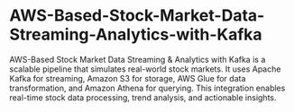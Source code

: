 # AWS-Based-Stock-Market-Data-Streaming-Analytics-with-Kafka
AWS-Based Stock Market Data Streaming &amp; Analytics with Kafka is a scalable pipeline that simulates real-world stock markets. It uses Apache Kafka for streaming, Amazon S3 for storage, AWS Glue for data transformation, and Amazon Athena for querying. This integration enables real-time stock data processing, trend analysis, and actionable insights.

